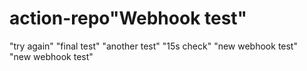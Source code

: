 # action-repo"Webhook test" 
"try again" 
"final test" 
"another test" 
"15s check" 
"new webhook test"   
"new webhook test"  
